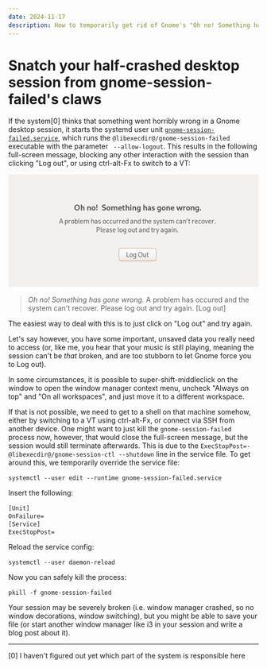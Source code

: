 ```yaml
---
date: 2024-11-17
description: How to temporarily get rid of Gnome's "Oh no! Something has gone wrong." dialog to try and save your precious data hidden underneath it.
---
```


# Snatch your half-crashed desktop session from gnome-session-failed's claws

If the system[0] thinks that something went horribly wrong in a Gnome desktop session, it starts the systemd user unit [`gnome-session-failed.service`](https://github.com/GNOME/gnome-session/blob/main/data/gnome-session-failed.service.in), which runs the `@libexecdir@/gnome-session-failed` executable with the parameter ` --allow-logout`. This results in the following full-screen message, blocking any other interaction with the session than clicking "Log out", or using ctrl-alt-Fx to switch to a VT:

![*Oh no! Something has gone wrong.* A problem has occured and the system can't recover. Please log out and try again. Log out](gnome-session-failed.png)

> *Oh no! Something has gone wrong.* A problem has occured and the system can't recover. Please log out and try again. \[Log out]

The easiest way to deal with this is to just click on "Log out" and try again. 

Let's say however, you have some important, unsaved data you really need to access (or, like me, you hear that your music is still playing, meaning the session can't be *that* broken, and are too stubborn to let Gnome force you to Log out).

In some circumstances, it is possible to super-shift-middleclick on the window to open the window manager context menu, uncheck "Always on top" and "On all workspaces", and just move it to a different workspace.

If that is not possible, we need to get to a shell on that machine somehow, either by switching to a VT using ctrl-alt-Fx, or connect via SSH from another device. One might want to just kill the `gnome-session-failed` process now, however, that would close the full-screen message, but the session would still terminate afterwards. This is due to the `ExecStopPost=-@libexecdir@/gnome-session-ctl --shutdown` line in the service file. To get around this, we temporarily override the service file:

```
systemctl --user edit --runtime gnome-session-failed.service
```

Insert the following:
```
[Unit]
OnFailure=
[Service]
ExecStopPost=
```

Reload the service config:
```
systemctl --user daemon-reload
```

Now you can safely kill the process:
```
pkill -f gnome-session-failed
```

Your session may be severely broken (i.e. window manager crashed, so no window decorations, window switching), but you might be able to save your file (or start another window manager like i3 in your session and write a blog post about it).

----

[0] I haven't figured out yet which part of the system is responsible here
